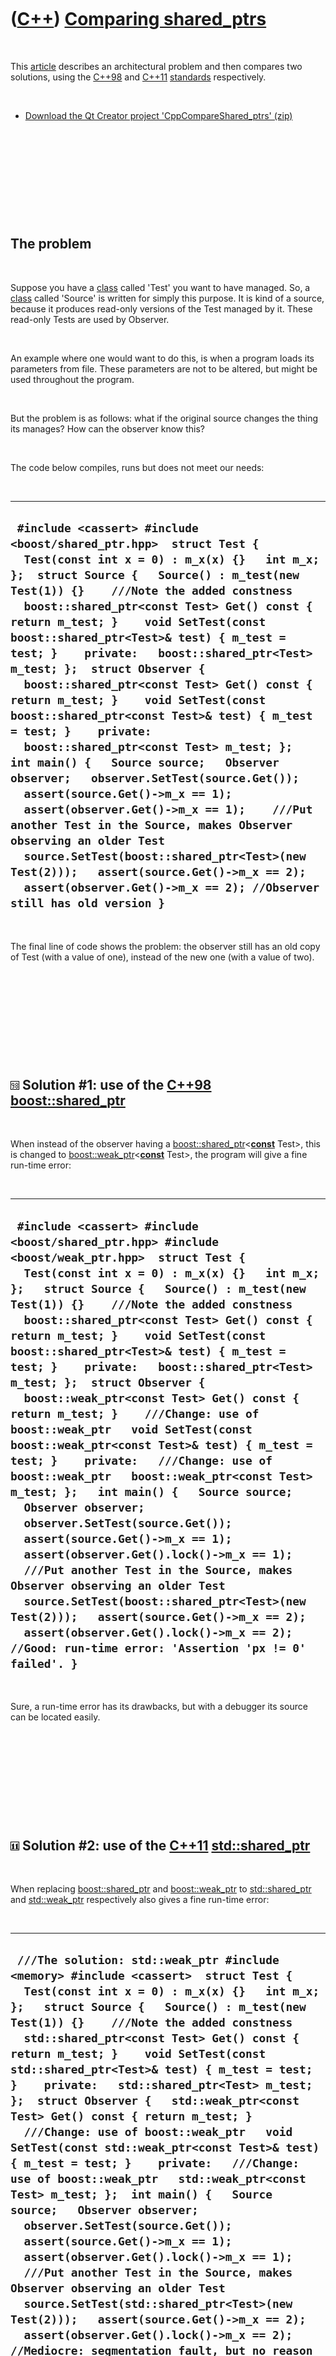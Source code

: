 



 

 

 

 

 

([C++](Cpp.htm)) [Comparing shared\_ptrs](CppCompareShared_ptrs.htm)
====================================================================

 

This [article](CppArticle.htm) describes an architectural problem and
then compares two solutions, using the [C++98](Cpp98.htm) and
[C++11](Cpp11.htm) [standards](CppStandard.htm) respectively.

 

-   [Download the Qt Creator project
    'CppCompareShared\_ptrs' (zip)](CppCompareShared_ptrs.zip)

 

 

 

 

 

The problem
-----------

 

Suppose you have a [class](CppClass.htm) called 'Test' you want to have
managed. So, a [class](CppClass.htm) called 'Source' is written for
simply this purpose. It is kind of a source, because it produces
read-only versions of the Test managed by it. These read-only Tests are
used by Observer.

 

An example where one would want to do this, is when a program loads its
parameters from file. These parameters are not to be altered, but might
be used throughout the program.

 

But the problem is as follows: what if the original source changes the
thing its manages? How can the observer know this?

 

The code below compiles, runs but does not meet our needs:

 

  --------------------------------------------------------------------------------------------------------------------------------------------------------------------------------------------------------------------------------------------------------------------------------------------------------------------------------------------------------------------------------------------------------------------------------------------------------------------------------------------------------------------------------------------------------------------------------------------------------------------------------------------------------------------------------------------------------------------------------------------------------------------------------------------------------------------------------------------------------------------------------------------------------------------------------------------------------------------------------------------------------------------------------------
  ` #include <cassert> #include <boost/shared_ptr.hpp>  struct Test {   Test(const int x = 0) : m_x(x) {}   int m_x; };  struct Source {   Source() : m_test(new Test(1)) {}    ///Note the added constness   boost::shared_ptr<const Test> Get() const { return m_test; }    void SetTest(const boost::shared_ptr<Test>& test) { m_test = test; }    private:   boost::shared_ptr<Test> m_test; };  struct Observer {   boost::shared_ptr<const Test> Get() const { return m_test; }    void SetTest(const boost::shared_ptr<const Test>& test) { m_test = test; }    private:   boost::shared_ptr<const Test> m_test; };   int main() {   Source source;   Observer observer;   observer.SetTest(source.Get());   assert(source.Get()->m_x == 1);   assert(observer.Get()->m_x == 1);    ///Put another Test in the Source, makes Observer observing an older Test   source.SetTest(boost::shared_ptr<Test>(new Test(2)));   assert(source.Get()->m_x == 2);   assert(observer.Get()->m_x == 2); //Observer still has old version }`
  --------------------------------------------------------------------------------------------------------------------------------------------------------------------------------------------------------------------------------------------------------------------------------------------------------------------------------------------------------------------------------------------------------------------------------------------------------------------------------------------------------------------------------------------------------------------------------------------------------------------------------------------------------------------------------------------------------------------------------------------------------------------------------------------------------------------------------------------------------------------------------------------------------------------------------------------------------------------------------------------------------------------------------------

 

The final line of code shows the problem: the observer still has an old
copy of Test (with a value of one), instead of the new one (with a value
of two).

 

 

 

 

 

![C++98](PicCpp98.png) Solution \#1: use of the [C++98](Cpp98.htm) [boost::shared\_ptr](CppShared_ptr.htm)
----------------------------------------------------------------------------------------------------------

 

When instead of the observer having a
[boost::shared\_ptr](CppShared_ptr.htm)&lt;**[const](CppConst.htm)**
Test&gt;, this is changed to
[boost::weak\_ptr](CppWeak_ptr.htm)&lt;**[const](CppConst.htm)**
Test&gt;, the program will give a fine run-time error:

 

  --------------------------------------------------------------------------------------------------------------------------------------------------------------------------------------------------------------------------------------------------------------------------------------------------------------------------------------------------------------------------------------------------------------------------------------------------------------------------------------------------------------------------------------------------------------------------------------------------------------------------------------------------------------------------------------------------------------------------------------------------------------------------------------------------------------------------------------------------------------------------------------------------------------------------------------------------------------------------------------------------------------------------------------------------------------------------------------------------------------------------------------------------------------------------
  ` #include <cassert> #include <boost/shared_ptr.hpp> #include <boost/weak_ptr.hpp>  struct Test {   Test(const int x = 0) : m_x(x) {}   int m_x; };   struct Source {   Source() : m_test(new Test(1)) {}    ///Note the added constness   boost::shared_ptr<const Test> Get() const { return m_test; }    void SetTest(const boost::shared_ptr<Test>& test) { m_test = test; }    private:   boost::shared_ptr<Test> m_test; };  struct Observer {   boost::weak_ptr<const Test> Get() const { return m_test; }    ///Change: use of boost::weak_ptr   void SetTest(const boost::weak_ptr<const Test>& test) { m_test = test; }    private:   ///Change: use of boost::weak_ptr   boost::weak_ptr<const Test> m_test; };   int main() {   Source source;   Observer observer;   observer.SetTest(source.Get());   assert(source.Get()->m_x == 1);   assert(observer.Get().lock()->m_x == 1);    ///Put another Test in the Source, makes Observer observing an older Test   source.SetTest(boost::shared_ptr<Test>(new Test(2)));   assert(source.Get()->m_x == 2);   assert(observer.Get().lock()->m_x == 2); //Good: run-time error: 'Assertion 'px != 0' failed'. }`
  --------------------------------------------------------------------------------------------------------------------------------------------------------------------------------------------------------------------------------------------------------------------------------------------------------------------------------------------------------------------------------------------------------------------------------------------------------------------------------------------------------------------------------------------------------------------------------------------------------------------------------------------------------------------------------------------------------------------------------------------------------------------------------------------------------------------------------------------------------------------------------------------------------------------------------------------------------------------------------------------------------------------------------------------------------------------------------------------------------------------------------------------------------------------------

 

Sure, a run-time error has its drawbacks, but with a debugger its source
can be located easily.

 

 

 

 

 

![C++11](PicCpp11.png) Solution \#2: use of the [C++11](Cpp11.htm) [std::shared\_ptr](CppShared_ptr.htm)
--------------------------------------------------------------------------------------------------------

 

When replacing [boost::shared\_ptr](CppShared_ptr.htm) and
[boost::weak\_ptr](CppWeak_ptr.htm) to
[std::shared\_ptr](CppShared_ptr.htm) and
[std::weak\_ptr](CppWeak_ptr.htm) respectively also gives a fine
run-time error:

 

  -----------------------------------------------------------------------------------------------------------------------------------------------------------------------------------------------------------------------------------------------------------------------------------------------------------------------------------------------------------------------------------------------------------------------------------------------------------------------------------------------------------------------------------------------------------------------------------------------------------------------------------------------------------------------------------------------------------------------------------------------------------------------------------------------------------------------------------------------------------------------------------------------------------------------------------------------------------------------------------------------------------------------------------------------------------------------------------------------------------------------------------------------
  ` ///The solution: std::weak_ptr #include <memory> #include <cassert>  struct Test {   Test(const int x = 0) : m_x(x) {}   int m_x; };   struct Source {   Source() : m_test(new Test(1)) {}    ///Note the added constness   std::shared_ptr<const Test> Get() const { return m_test; }    void SetTest(const std::shared_ptr<Test>& test) { m_test = test; }    private:   std::shared_ptr<Test> m_test; };  struct Observer {   std::weak_ptr<const Test> Get() const { return m_test; }    ///Change: use of boost::weak_ptr   void SetTest(const std::weak_ptr<const Test>& test) { m_test = test; }    private:   ///Change: use of boost::weak_ptr   std::weak_ptr<const Test> m_test; };  int main() {   Source source;   Observer observer;   observer.SetTest(source.Get());   assert(source.Get()->m_x == 1);   assert(observer.Get().lock()->m_x == 1);    ///Put another Test in the Source, makes Observer observing an older Test   source.SetTest(std::shared_ptr<Test>(new Test(2)));   assert(source.Get()->m_x == 2);   assert(observer.Get().lock()->m_x == 2); //Mediocre: segmentation fault, but no reason is given }`
  -----------------------------------------------------------------------------------------------------------------------------------------------------------------------------------------------------------------------------------------------------------------------------------------------------------------------------------------------------------------------------------------------------------------------------------------------------------------------------------------------------------------------------------------------------------------------------------------------------------------------------------------------------------------------------------------------------------------------------------------------------------------------------------------------------------------------------------------------------------------------------------------------------------------------------------------------------------------------------------------------------------------------------------------------------------------------------------------------------------------------------------------------

 

The problem is, that in this case, a segmentation fault is given,
instead of a failed assertion. Also, the debugger could not get me to
pinpoint to the source of the error.

 

 

 

 

 

Conclusion
----------

 

-   weak\_ptr's are better observers than std::shared\_ptr's
-   you might want to use boost::shared\_ptr instead of std::shared\_ptr
    until debug support is better

 

 

 

 

 





 

[![Valid XHTML 1.0 Strict](valid-xhtml10.png){width="88"
height="31"}](http://validator.w3.org/check?uri=referer)
